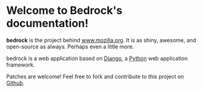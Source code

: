 # Welcome to Bedrock's documentation!

**bedrock** is the project behind www.mozilla.org. It is as shiny, awesome, and open-source as always. Perhaps even a little more.

bedrock is a web application based on [Django](http://www.djangoproject.com/), a [Python](https://www.python.org) web application framework.

Patches are welcome! Feel free to fork and contribute to this project on [Github](https://github.com/mozilla/bedrock).
